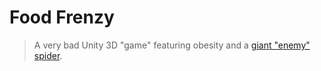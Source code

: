 # Food Frenzy

> A very bad Unity 3D "game" featuring obesity and a [giant "enemy" spider](https://www.youtube.com/watch?v=pAoDgCF-feg).
